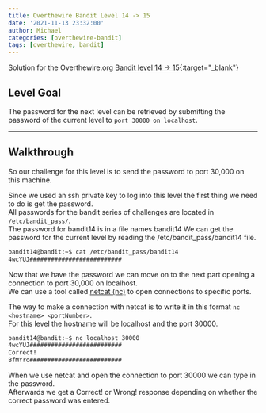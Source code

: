 ```yaml
---
title: Overthewire Bandit Level 14 -> 15
date: '2021-11-13 23:32:00'
author: Michael
categories: [overthewire-bandit]
tags: [overthewire, bandit]
---
```


Solution for the Overthewire.org [Bandit level 14 -> 15](https://overthewire.org/wargames/bandit/bandit15.html){:target="\_blank"}

## Level Goal

The password for the next level can be retrieved by submitting the password of the current level to `port 30000 on localhost`.

---

## Walkthrough

So our challenge for this level is to send the password to port 30,000 on this machine.

Since we used an ssh private key to log into this level the first thing we need to do is get the password.  
All passwords for the bandit series of challenges are located in `/etc/bandit_pass/`.  
The password for bandit14 is in a file names bandit14
We can get the password for the current level by reading the /etc/bandit_pass/bandit14 file.  

```bash
bandit14@bandit:~$ cat /etc/bandit_pass/bandit14
4wcYUJ##########################
```

Now that we have the password we can move on to the next part opening a connection to port 30,000 on localhost.  
We can use a tool called [netcat (nc)](https://linux.die.net/man/1/nc) to open connections to specific ports.

The way to make a connection with netcat is to write it in this format `nc <hostname> <portNumber>`.  
For this level the hostname will be localhost and the port 30000. 



```bash
bandit14@bandit:~$ nc localhost 30000 
4wcYUJ##########################
Correct!
BfMYro##########################
```

When we use netcat and open the connection to port 30000 we can type in the password.  
Afterwards we get a Correct! or Wrong! response depending on whether the correct password was entered.  